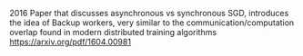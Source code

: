 2016 Paper that discusses asynchronous vs synchronous SGD, introduces the idea of Backup workers, very similar to the communication/computation overlap found in modern distributed training algorithms 
https://arxiv.org/pdf/1604.00981